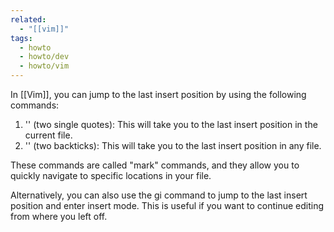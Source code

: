 ```yaml
---
related:
  - "[[vim]]"
tags:
  - howto
  - howto/dev
  - howto/vim
---
```

In [[Vim]], you can jump to the last insert position by using the following
commands:

1.  ''  (two single quotes): This will take you to the last insert position in
the current file.
2.  ''  (two backticks): This will take you to the last insert position in any
file.

These commands are called "mark" commands, and they allow you to quickly
navigate to specific locations in your file.

Alternatively, you can also use the  gi  command to jump to the last insert
position and enter insert mode. This is useful if you want to continue editing
from where you left off.

